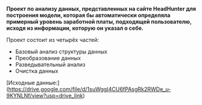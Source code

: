 **Проект по анализу данных, представленных на сайте HeadHunter для построения модели, которая бы автоматически определяла примерный уровень заработной платы, подходящей пользователю, исходя из информации, которую он указал о себе.**

Проект состоит из четырёх частей:
* Базовый анализ структуры данных
* Преобразование данных
* Разведывательный анализ
* Очистка данных

[Исходные данные:] (https://drive.google.com/file/d/1suWggI4CU6fPAsgRk2RWDe_u-9KYNLNf/view?usp=drive_link)
